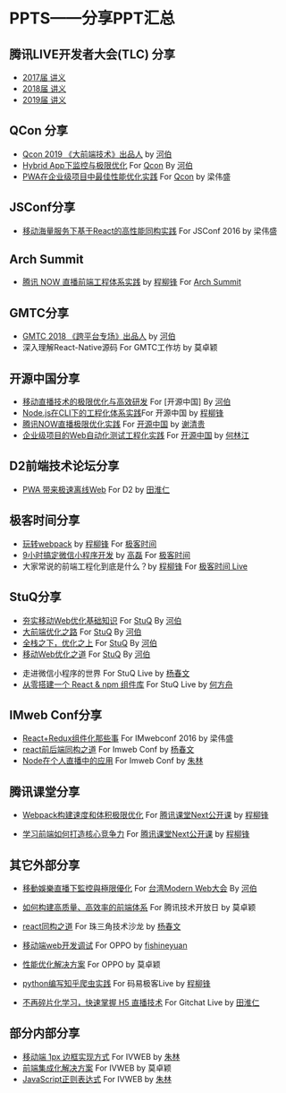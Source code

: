 # PPTS——分享PPT汇总
## 腾讯LIVE开发者大会(TLC) 分享
- [2017届 讲义](2017_TLC_ppts/)
- [2018届 讲义](2018_TLC_ppts/)
- [2019届 讲义](2019_TLC_ppts/)

## QCon 分享
- [Qcon 2019 《大前端技术》出品人](https://2019.qconguangzhou.com/track/553) by [河伯](https://github.com/herbertliu)
- [Hybrid App下监控与极限优化](https://github.com/herbertliu/sharing/blob/master/ppts/Hybrid%20App%E4%B8%8B%E7%9B%91%E6%8E%A7%E4%B8%8E%E6%9E%81%E9%99%90%E4%BC%98%E5%8C%96-Qcon.pdf) For [Qcon](http://2015.qconshanghai.com/speakers/201931) By [河伯](https://github.com/herbertliu)
- [PWA在企业级项目中最佳性能优化实践](https://github.com/iv-web/ppts/blob/master/ppts/external/PWA在企业级项目中最佳性能优化实践.pdf) For [Qcon](https://qcon.infoq.cn/2019/guangzhou/presentation/1553) by 梁伟盛

## JSConf分享
- [移动海量服务下基于React的高性能同构实践](https://github.com/iv-web/ppts/blob/master/ppts/external/%E7%A7%BB%E5%8A%A8%E6%B5%B7%E9%87%8F%E6%9C%8D%E5%8A%A1%E4%B8%8B%E5%9F%BA%E4%BA%8EReact%E7%9A%84%E9%AB%98%E6%80%A7%E8%83%BD%E5%90%8C%E6%9E%84%E5%AE%9E%E8%B7%B5ppt.pdf) For JSConf 2016 by 梁伟盛

## Arch Summit
- [腾讯 NOW 直播前端工程体系实践](http://ppt.geekbang.org/slide/download?cid=40&pid=2469) by [程柳锋](https://github.com/cpselvis) For [Arch Summit](https://sz2019.archsummit.com/presentation/1797)

## GMTC分享
- [GMTC 2018 《跨平台专场》出品人](https://gmtc2018.geekbang.org/track/352) by [河伯](https://github.com/herbertliu)
- 深入理解React-Native源码 For GMTC工作坊 by 莫卓颖

## 开源中国分享
- [移动直播技术的极限优化与高效研发](https://github.com/herbertliu/sharing/blob/master/ppts/%E7%A7%BB%E5%8A%A8%E7%9B%B4%E6%92%AD%E6%8A%80%E6%9C%AF%E7%9A%84%E6%9E%81%E9%99%90%E4%BC%98%E5%8C%96%E4%B8%8E%E9%AB%98%E6%95%88%E7%A0%94%E5%8F%91-%E5%BC%80%E6%BA%90%E4%B8%AD%E5%9B%BD.pdf) For [开源中国] By [河伯](https://github.com/herbertliu)
- [Node.js在CLI下的工程化体系实践](https://github.com/iv-web/ppts/blob/master/ppts/external/Node.js%E5%9C%A8CLI%E4%B8%8B%E5%B7%A5%E7%A8%8B%E5%8C%96%E4%BD%93%E7%B3%BB%E5%AE%9E%E8%B7%B5.pdf)For 开源中国 by [程柳锋](https://github.com/cpselvis)
- [腾讯NOW直播极限优化实践](https://github.com/iv-web/ppts/blob/master/ppts/external/%E8%85%BE%E8%AE%AFNOW%E7%9B%B4%E6%92%AD%E6%9E%81%E9%99%90%E4%BC%98%E5%8C%96%E5%AE%9E%E8%B7%B5.pdf) For [开源中国](https://www.oschina.net/event/ych) by [谢清贵](https://github.com/orgs/iv-web/people/cejako)
- [企业级项目的Web自动化测试工程化实践](https://github.com/iv-web/ppts/blob/master/ppts/external/%E4%BC%81%E4%B8%9A%E7%BA%A7%E9%A1%B9%E7%9B%AE%E7%9A%84Web%E8%87%AA%E5%8A%A8%E5%8C%96%E6%B5%8B%E8%AF%95%E5%B7%A5%E7%A8%8B%E5%8C%96%E5%AE%9E%E8%B7%B5.pdf) For [开源中国](https://www.oschina.net/2018-shenzhen-ceremony) by [何林江](https://github.com/orgs/iv-web/people/helinjiang)

## D2前端技术论坛分享
- [PWA 带来极速离线Web](https://github.com/iv-web/ppts/blob/master/ppts/external/pwa.pdf) For D2 by [田淮仁](http://d2forum.alibaba-inc.com/#/index?_k=7exnjk)

## 极客时间分享
- [玩转webpack](https://github.com/cpselvis/geektime-webpack-course) by [程柳锋](https://github.com/cpselvis) For [极客时间](https://time.geekbang.org/course/intro/190)
- [9小时搞定微信小程序开发](https://github.com/SuperJolly/wxapp-tutorial-code)  by [高磊](https://github.com/SuperJolly) For [极客时间](https://time.geekbang.org/course/intro/77)
- 大家常说的前端工程化到底是什么？by [程柳锋](https://github.com/cpselvis) For [极客时间 Live]()

## StuQ分享
- [夯实移动Web优化基础知识](https://github.com/herbertliu/sharing/blob/master/ppts/%E5%A4%AF%E5%AE%9E%E7%A7%BB%E5%8A%A8Web%E4%BC%98%E5%8C%96%E5%9F%BA%E7%A1%80%E7%9F%A5%E8%AF%86-StuQ.pdf) For [StuQ](http://www.stuq.org/course/lecturers) By [河伯](https://github.com/herbertliu)
- [大前端优化之路](https://github.com/herbertliu/sharing/blob/master/ppts/大前端优化之路-StuQ.pdf) For [StuQ](http://www.stuq.org/course/lecturers) By [河伯](https://github.com/herbertliu)
- [全栈之下，优化之上](https://github.com/herbertliu/sharing/blob/master/ppts/%E5%85%A8%E6%A0%88%E4%B9%8B%E4%B8%8B%EF%BC%8C%E4%BC%98%E5%8C%96%E4%B9%8B%E4%B8%8A.pdf) For [StuQ](http://www.stuq.org/course/lecturers) By [河伯](https://github.com/herbertliu)
- [移动Web优化之道](https://github.com/herbertliu/sharing/blob/master/ppts/移动Web优化之道-StuQ.pdf) For [StuQ](http://www.stuq.org/course/lecturers) By [河伯](https://github.com/herbertliu)
+ 走进微信小程序的世界 For StuQ Live by [杨春文](https://github.com/chenwery)
+ [从零搭建一个 React & npm 组件库](https://github.com/iv-web/ppts/blob/master/ppts/external/%E4%BB%8E%E9%9B%B6%E6%90%AD%E5%BB%BA%E4%B8%80%E4%B8%AA%20React%20%26%20npm%20%E7%BB%84%E4%BB%B6%E5%BA%93.pdf) For StuQ Live by [何方舟](https://github.com/adamchuan)

## IMweb Conf分享
- [React+Redux组件化那些事](https://github.com/iv-web/ppts/blob/master/ppts/external/React%2BRedux%E7%BB%84%E4%BB%B6%E5%8C%96%E9%82%A3%E4%BA%9B%E4%BA%8Bppt.pdf) For IMwebconf 2016 by 梁伟盛
- [react前后端同构之道](https://github.com/iv-web/ppts/blob/master/ppts/external/%E3%80%8AReact%E5%89%8D%E5%90%8E%E7%AB%AF%E5%90%8C%E6%9E%84%E4%B9%8B%E9%81%93%E3%80%8B-kevinyyang.pdf) For Imweb Conf by [杨春文](https://github.com/chenwery)
- [Node在个人直播中的应用](https://github.com/iv-web/ppts/blob/master/ppts/external/%E3%80%8ANode%E5%9C%A8%E4%B8%AA%E4%BA%BA%E7%9B%B4%E6%92%AD%E4%B8%AD%E7%9A%84%E5%BA%94%E7%94%A8%E3%80%8B-linkzhu.pdf) For Imweb Conf by [朱林](https://github.com/zhulin2609)

## 腾讯课堂分享
- [Webpack构建速度和体积极限优化](https://github.com/cpselvis/sharing/blob/master/ppt/%E8%85%BE%E8%AE%AF%E8%AF%BE%E5%A0%82Next%E5%85%AC%E5%BC%80%E8%AF%BE2018-11-27/%E3%80%8AWebpack%E6%9E%84%E5%BB%BA%E9%80%9F%E5%BA%A6%E5%92%8C%E4%BD%93%E7%A7%AF%E6%9E%81%E9%99%90%E4%BC%98%E5%8C%96%E3%80%8B.pdf) For [腾讯课堂Next公开课](https://ke.qq.com/course/364243?tuin=9382e520) by [程柳锋](https://github.com/cpselvis)

- [学习前端如何打造核心竞争力](https://github.com/cpselvis/sharing/blob/master/ppt/%E8%85%BE%E8%AE%AF%E8%AF%BE%E5%A0%82Next%E5%85%AC%E5%BC%80%E8%AF%BE2019-3-7/%E3%80%8A%E5%AD%A6%E4%B9%A0%E5%89%8D%E7%AB%AF%E5%A6%82%E4%BD%95%E6%89%93%E9%80%A0%E6%A0%B8%E5%BF%83%E7%AB%9E%E4%BA%89%E5%8A%9B%E3%80%8B%20.pdf)  For [腾讯课堂Next公开课](https://ke.qq.com/course/379705) by [程柳锋](https://github.com/cpselvis)


## 其它外部分享
- [移動娛樂直播下監控與極限優化](https://github.com/herbertliu/sharing/blob/master/ppts/%E7%A7%BB%E5%8A%A8%E5%A8%B1%E4%B9%90%E7%9B%B4%E6%92%AD%E4%B8%8B%E7%9B%91%E6%8E%A7%E4%B8%8E%E6%9E%81%E9%99%90%E4%BC%98%E5%8C%96-ModernWeb.pdf) For [台湾Modern Web大会](http://modernweb.tw/speaker.html#s1036) By [河伯](https://github.com/herbertliu)
- [如何构建高质量、高效率的前端体系](ppts/external/%E5%A6%82%E4%BD%95%E6%9E%84%E5%BB%BA%E9%AB%98%E8%B4%A8%E9%87%8F%E3%80%81%E9%AB%98%E6%95%88%E7%8E%87%E7%9A%84%E5%89%8D%E7%AB%AF%E4%BD%93%E7%B3%BB%20-zhuoying.pdf) For 腾讯技术开放日 by 莫卓颖

- [react同构之道](https://github.com/iv-web/ppts/blob/master/ppts/external/%E3%80%8AReact%E5%89%8D%E5%90%8E%E7%AB%AF%E5%90%8C%E6%9E%84%E4%B9%8B%E9%81%93%E3%80%8B-kevinyyang.pdf) For 珠三角技术沙龙 by [杨春文](https://github.com/chenwery)
- [移动端web开发调试](ppts/external/%E7%A7%BB%E5%8A%A8%E8%B0%83%E8%AF%95.pdf) For OPPO by [fishineyuan](https://github.com/orgs/iv-web/people/feix760)
- [性能优化解决方案](ppts/external/%E6%80%A7%E8%83%BD%E4%BC%98%E5%8C%96%E8%A7%A3%E5%86%B3%E6%96%B9%E6%A1%88.pdf) For OPPO by 莫卓颖
- [python编写知乎爬虫实践](https://github.com/iv-web/ppts/blob/master/ppts/external/python%E7%BC%96%E5%86%99%E7%9F%A5%E4%B9%8E%E7%88%AC%E8%99%AB%E5%AE%9E%E8%B7%B5.pdf) For 码易极客Live by [程柳锋](https://github.com/orgs/iv-web/people/cpselvis)
- [不再碎片化学习，快速掌握 H5 直播技术](https://github.com/iv-web/ppts/blob/master/ppts/external/%E4%B8%8D%E5%86%8D%E7%A2%8E%E7%89%87%E5%8C%96%E5%AD%A6%E4%B9%A0%EF%BC%8C%E5%BF%AB%E9%80%9F%E6%8E%8C%E6%8F%A1%20H5%20%E7%9B%B4%E6%92%AD%E6%8A%80%E6%9C%AF.md) For Gitchat Live by [田淮仁](https://github.com/JimmyVV)

## 部分内部分享
- [移动端 1px 边框实现方式](ppts/internal/1px%20border%E5%AE%9E%E7%8E%B0%E6%96%B9%E5%BC%8F/1px.pdf) For IVWEB by [朱林](https://github.com/orgs/iv-web/people/zhulin2609)
- [前端集成化解决方案](ppts/internal/%E9%9B%86%E6%88%90%E5%8C%96%E8%A7%A3%E5%86%B3%E6%96%B9%E6%A1%88%20.pdf) For IVWEB by 莫卓颖
- [JavaScript正则表达式](http://slides.com/zhulin2609/javascript) For IVWEB by [朱林](https://github.com/orgs/iv-web/people/zhulin2609)


